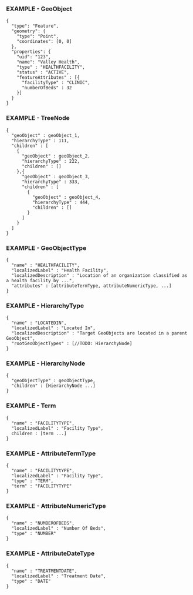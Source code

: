 ### EXAMPLE - GeoObject

```
{
  "type": "Feature",
  "geometry": {
    "type": "Point",
    "coordinates": [0, 0]
  },
  "properties": {
    "uid": "123",
    "name": "Valley Health",
    "type" : "HEALTHFACILITY",
    "status" : "ACTIVE",
    "featureAttributes" : [{
      "facilityType" : "CLINIC",
      "numberOfBeds" : 32
    }]
  }
}
```

### EXAMPLE - TreeNode
```
{
  "geoObject" : geoObject_1,
  "hierarchyType" : 111,
  "children" : [
    {
      "geoObject" : geoObject_2,
      "hierarchyType" : 222,
      "children" : []
    },{
      "geoObject" : geoObject_3,
      "hierarchyType" : 333,
      "children" : [
        {
          "geoObject" : geoObject_4,
          "hierarchyType" : 444,
          "children" : []
        }
      ]
    }
  ]
}
```

### EXAMPLE - GeoObjectType
```
{
  "name" : "HEALTHFACILITY",
  "localizedLabel" : "Health Facility",
  "localizedDescription" : "Location of an organization classified as a health facility by ...",
  "attributes" : [attributeTermType, attributeNumericType, ...]
}
```

### EXAMPLE - HierarchyType
```
{
  "name" : "LOCATEDIN",
  "localizedLabel" : "Located In",
  "localizedDescription" : "Target GeoObjects are located in a parent GeoObject",
  "rootGeoObjectTypes" : [//TODO: HierarchyNode]
}
```

### EXAMPLE - HierarchyNode
```
{
  "geoObjectType" : geoObjectType, 
  "children" : [HierarchyNode ...]
}
```

### EXAMPLE - Term
```
{
  "name" : "FACILITYTYPE",
  "localizedLabel" : "Facility Type",
  children : [term ...]
}
```

### EXAMPLE - AttributeTermType
```
{
  "name" : "FACILITYtYPE",
  "localizedLabel" : "Facility Type",
  "type" : "TERM",
  "term" : "FACILITYTYPE"
}
```

### EXAMPLE - AttributeNumericType
```
{
  "name" : "NUMBEROFBEDS",
  "localizedLabel" : "Number Of Beds",
  "type" : "NUMBER"
}
```

### EXAMPLE - AttributeDateType
```
{
  "name" : "TREATMENTDATE",
  "localizedLabel" : "Treatment Date",
  "type" : "DATE"
}
```
